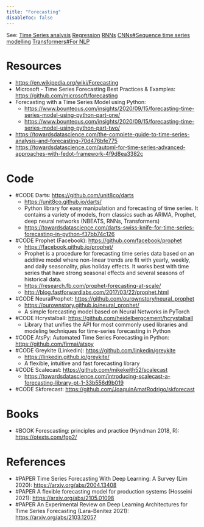 ```yaml
---
title: "Forecasting"
disableToc: false 
---
```


See: 
[Time Series analysis](Time%20Series%20analysis.md)
[Regression](Regression.md)
[RNNs](RNNs.md)
[CNNs#Sequence time series modelling](CNNs.md#Sequence%20time%20series%20modelling)
[Transformers#For NLP](Transformers.md#For%20NLP)

# Resources
- https://en.wikipedia.org/wiki/Forecasting
- Microsoft - Time Series Forecasting Best Practices & Examples: https://github.com/microsoft/forecasting
- Forecasting with a Time Series Model using Python: 
	- https://www.bounteous.com/insights/2020/09/15/forecasting-time-series-model-using-python-part-one/
	- https://www.bounteous.com/insights/2020/09/15/forecasting-time-series-model-using-python-part-two/
- https://towardsdatascience.com/the-complete-guide-to-time-series-analysis-and-forecasting-70d476bfe775
- https://towardsdatascience.com/automl-for-time-series-advanced-approaches-with-fedot-framework-4f9d8ea3382c

# Code
- #CODE Darts: https://github.com/unit8co/darts
	- https://unit8co.github.io/darts/
	- Python library for easy manipulation and forecasting of time series. It contains a variety of models, from classics such as ARIMA, Prophet,  deep neural networks (NBEATS, RNNs, Transformers)
	- https://towardsdatascience.com/darts-swiss-knife-for-time-series-forecasting-in-python-f37bb74c126
- #CODE Prophet (Facebook): https://github.com/facebook/prophet
	- https://facebook.github.io/prophet/
	- Prophet is a procedure for forecasting time series data based on an additive model where non-linear trends are fit with yearly, weekly, and daily seasonality, plus holiday effects. It works best with time series that have strong seasonal effects and several seasons of historical data.
	- https://research.fb.com/prophet-forecasting-at-scale/
	- http://blog.fastforwardlabs.com/2017/03/22/prophet.html	
- #CODE NeuralProphet: https://github.com/ourownstory/neural_prophet
	- https://ourownstory.github.io/neural_prophet/
	- A simple forecasting model based on Neural Networks in PyTorch
- #CODE Hcrystalball: https://github.com/heidelbergcement/hcrystalball
	- Library that unifies the API for most commonly used libraries and modeling techniques for time-series forecasting in Python
- #CODE AtsPy: Automated Time Series Forecasting in Python: https://github.com/firmai/atspy
- #CODE Greykite (Linkedin): https://github.com/linkedin/greykite
	- https://linkedin.github.io/greykite/
	- A flexible, intuitive and fast forecasting library
- #CODE Scalecast: https://github.com/mikekeith52/scalecast
	- https://towardsdatascience.com/introducing-scalecast-a-forecasting-library-pt-1-33b556d9b019
- #CODE Skforecast: https://github.com/JoaquinAmatRodrigo/skforecast
	

# Books
- #BOOK Forescasting: principles and practice (Hyndman 2018, R): https://otexts.com/fpp2/


# References
- #PAPER Time Series Forecasting With Deep Learning: A Survey (Lim 2020): https://arxiv.org/abs/2004.13408
- #PAPER A flexible forecasting model for production systems (Hosseini 2021): https://arxiv.org/abs/2105.01098
- #PAPER An Experimental Review on Deep Learning Architectures for Time Series Forecasting (Lara-Benitez 2021): https://arxiv.org/abs/2103.12057
